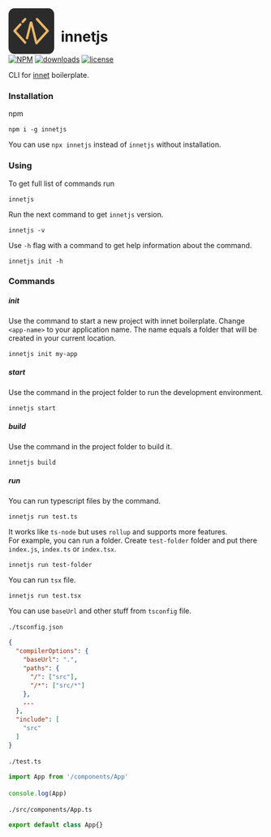 <img src="https://raw.githubusercontent.com/d8corp/innet/main/logo.svg" align="left" width="90" height="90" alt="InnetJs logo by Mikhail Lysikov">

# &nbsp; innetjs

[![NPM](https://img.shields.io/npm/v/innetjs.svg)](https://github.com/d8corp/innetjs/blob/master/CHANGELOG.md)
[![downloads](https://img.shields.io/npm/dm/innetjs.svg)](https://www.npmjs.com/package/innetjs)
[![license](https://img.shields.io/npm/l/innetjs)](https://github.com/d8corp/innetjs/blob/master/LICENSE)

CLI for [innet](https://www.npmjs.com/package/innet) boilerplate.

### Installation
npm
```shell
npm i -g innetjs
```
You can use `npx innetjs` instead of `innetjs` without installation.
### Using
To get full list of commands run
```shell
innetjs
```
Run the next command to get `innetjs` version.
```shell
innetjs -v
```
Use `-h` flag with a command to get help information about the command.
```shell
innetjs init -h
```
### Commands
##### init <app-name>
Use the command to start a new project with innet boilerplate. Change `<app-name>` to your application name.
The name equals a folder that will be created in your current location.
```shell
innetjs init my-app
```
##### start
Use the command in the project folder to run the development environment.
```shell
innetjs start
```
##### build
Use the command in the project folder to build it.
```shell
innetjs build
```
##### run
You can run typescript files by the command.
```shell
innetjs run test.ts
```
It works like `ts-node` but uses `rollup` and supports more features.  
For example, you can run a folder. Create `test-folder` folder and put there `index.js`, `index.ts` or `index.tsx`.
```shell
innetjs run test-folder
```
You can run `tsx` file.
```shell
innetjs run test.tsx
```
You can use `baseUrl` and other stuff from `tsconfig` file.  

`./tsconfig.json`
```json
{
  "compilerOptions": {
    "baseUrl": ".",
    "paths": {
      "/": ["src"],
      "/*": ["src/*"]
    },
    ...
  },
  "include": [
    "src"
  ]
}
```
`./test.ts`
```typescript
import App from '/components/App'

console.log(App)
```
`./src/components/App.ts`
```typescript
export default class App{}
```
